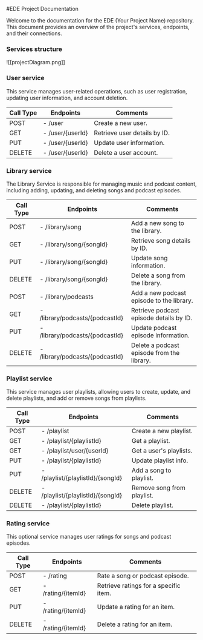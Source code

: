 #EDE Project Documentation

Welcome to the documentation for the EDE (Your Project Name) repository. This document provides an overview of the project's services, endpoints, and their connections.

### Services structure

![[projectDiagram.png]]
### User service

This service manages user-related operations, such as user registration, updating user information, and account deletion.

| Call Type | Endpoints                                   | Comments                                            |
|-----------|--------------------------------------------|----------------------------------------------------|
| POST      | - /user                                  | Create a new user.                                  |
| GET       | - /user/{userId}                         | Retrieve user details by ID.                        |
| PUT       | - /user/{userId}                         | Update user information.                            |
| DELETE    | - /user/{userId}                         | Delete a user account.                              |
### Library service

The Library Service is responsible for managing music and podcast content, including adding, updating, and deleting songs and podcast episodes.

| Call Type | Endpoints                                   | Comments                                            |
|-----------|--------------------------------------------|----------------------------------------------------|
| POST      | - /library/song                           | Add a new song to the library.                     |
| GET       | - /library/song/{songId}                  | Retrieve song details by ID.                       |
| PUT       | - /library/song/{songId}                  | Update song information.                           |
| DELETE    | - /library/song/{songId}                  | Delete a song from the library.                   |
| POST      | - /library/podcasts                        | Add a new podcast episode to the library.         |
| GET       | - /library/podcasts/{podcastId}             | Retrieve podcast episode details by ID.           |
| PUT       | - /library/podcasts/{podcastId}             | Update podcast episode information.               |
| DELETE    | - /library/podcasts/{podcastId}             | Delete a podcast episode from the library.        |
### Playlist service

This service manages user playlists, allowing users to create, update, and delete playlists, and add or remove songs from playlists.

| Call Type | Endpoints                                   | Comments                                            |
|-----------|--------------------------------------------|----------------------------------------------------|
| POST      | - /playlist                                | Create a new playlist.                             |
| GET       | - /playlist/{playlistId}                   | Get a playlist.                                    |
| GET       | - /playlist/user/{userId}                  | Get a user's playlists.                            |
| PUT       | - /playlist/{playlistId}                   | Update playlist info.                              |
| PUT       | - /playlist/{playlistId}/{songId}          | Add a song to playlist.                            |
| DELETE    | - /playlist/{playlistId}/{songId}           | Remove song from playlist.                         |
| DELETE    | - /playlist/{playlistId}                   | Delete playlist.                                   |
### Rating service

This optional service manages user ratings for songs and podcast episodes.

| Call Type | Endpoints                                   | Comments                                            |
|-----------|--------------------------------------------|----------------------------------------------------|
| POST      | - /rating                                 | Rate a song or podcast episode.                   |
| GET       | - /rating/{itemId}                        | Retrieve ratings for a specific item.              |
| PUT       | - /rating/{itemId}                        | Update a rating for an item.                      |
| DELETE    | - /rating/{itemId}                        | Delete a rating for an item.                      |

